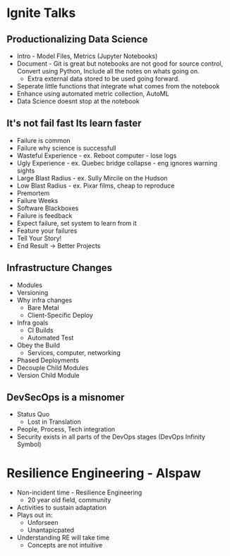 # Ignite Talks

## Productionalizing Data Science
* Intro - Model Files, Metrics (Jupyter Notebooks)
* Document - Git is great but notebooks are not good for source control, Convert using Python, Include all the notes on whats going on.
    * Extra external data stored to be used going forward.
* Seperate little functions that integrate what comes from the notebook
* Enhance using automated metric collection, AutoML
* Data Science doesnt stop at the notebook

## It's not fail fast Its learn faster
* Failure is common
* Failure why science is successfull
* Wasteful Experience - ex. Reboot computer - lose logs
* Ugly Experience - ex. Quebec bridge collapse - eng ignores warning sights
* Large Blast Radius - ex. Sully Mircile on the Hudson
* Low Blast Radius - ex. Pixar films, cheap to reproduce
* Premortem
* Failure Weeks
* Software Blackboxes
* Failure is feedback
* Expect failure, set system to learn from it
* Feature your failures
* Tell Your Story!
* End Result -> Better Projects

## Infrastructure Changes
* Modules
* Versioning
* Why infra changes
    * Bare Metal
    * Client-Specific Deploy
* Infra goals
    * CI Builds
    * Automated Test
* Obey the Build
    * Services, computer, networking
* Phased Deployments
* Decouple Child Modules
* Version Child Module

## DevSecOps is a misnomer
* Status Quo
    * Lost in Translation
* People, Process, Tech integration
* Security exists in all parts of the DevOps stages (DevOps Infinity Symbol)

# Resilience Engineering - Alspaw
* Non-incident time - Resilience Engineering
    * 20 year old field, community
* Activities to sustain adaptation
* Plays out in:
    * Unforseen
    * Unantapicpated
* Understanding RE will take time
    * Concepts are not intuitive
    






